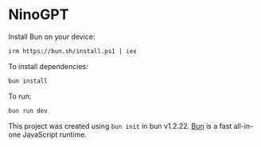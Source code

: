 # NinoGPT

Install Bun on your device:

```bash
irm https://bun.sh/install.ps1 | iex
```

To install dependencies:

```bash
bun install
```

To run:

```bash
bun run dev
```

This project was created using `bun init` in bun v1.2.22. [Bun](https://bun.com) is a fast all-in-one JavaScript runtime.
